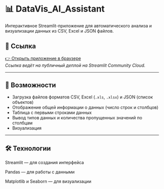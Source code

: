# 📊 DataVis_AI_Assistant

Интерактивное Streamlit-приложение для автоматического анализа и визуализации данных из CSV, Excel и JSON файлов.  


## 🔗 Ссылка

[👉 Открыть приложение в браузере](https://datavisaiassistant-wvtdgjwpuea8yqmq6k2ken.streamlit.app/)  
*Ссылка ведёт на публичный деплой на Streamlit Community Cloud.*

---

## 🚀 Возможности

- Загрузка файлов форматов CSV, Excel (`.xls`, `.xlsx`) и JSON (список объектов)
- Отображение общей информации о данных (число строк и столбцов)
- Таблица с первыми строками данных
- Вывод типов данных и количества пропущенных значений по столбцам
- Визуализация
---


## 🛠 Технологии
Streamlit — для создания интерфейса

Pandas — для работы с данными

Matplotlib и Seaborn — для визуализации
